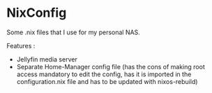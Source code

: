 # NixConfig

Some .nix files that I use for my personal NAS. 

Features :


* Jellyfin media server
* Separate Home-Manager config file (has the cons of making root access mandatory to edit the config, has it is imported in the configuration.nix file and has to be updated with nixos-rebuild)

